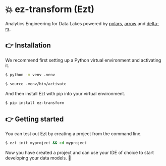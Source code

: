 :boom: ez-transform (Ezt)
================

Analytics Engineering for Data Lakes powered by
[polars](https://github.com/pola-rs/polars),
[arrow](https://github.com/apache/arrow) and
[delta-rs](https://github.com/delta-io/delta-rs).

:point_right: Installation
------------

We recommend first setting up a Python virtual environment and activating it.

```bash
$ python -m venv .venv
```

```bash
$ source .venv/bin/activate
```

And then install Ezt with pip into your virtual environment.

```bash
$ pip install ez-transform
```

:point_right: Getting started
------------

You can test out Ezt by creating a project from the command line.

```bash
$ ezt init myproject && cd myproject
```

Now you have created a project and can use your IDE of choice to start
developing your data models. :partying_face:
